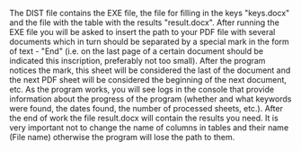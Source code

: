 The DIST file contains the EXE file, the file for filling in the keys "keys.docx" and the file with the table with the results "result.docx". After running the EXE file you will be asked to insert the path to your PDF file with several documents which in turn should be separated by a special mark in the form of text - "End" (i.e. on the last page of a certain document should be indicated this inscription, preferably not too small). After the program notices the mark, this sheet will be considered the last of the document and the next PDF sheet will be considered the beginning of the next document, etc. As the program works, you will see logs in the console that provide information about the progress of the program (whether and what keywords were found, the dates found, the number of processed sheets, etc.). After the end of work the file result.docx will contain the results you need. It is very important not to change the name of columns in tables and their name (File name) otherwise the program will lose the path to them.

